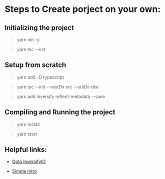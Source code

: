 # Steps to Create porject on your own:

## Initializing the project

> yarn init -y

> yarn tsc --init

## Setup from scratch

> yarn add -D typescript

> yarn tsc --init --rootDir src --outDir dist

> yarn add inversify reflect-metadata --save

## Compiling and Running the project

> yarn install

> yarn start

## Helpful links:

- [Goto InversifyIO](https://inversify.io/)

* [Simple Intro](https://techimperialist.com/nodejs/a-simple-introduction-to-ioc-in-typescript-with-inversifyjs/)
